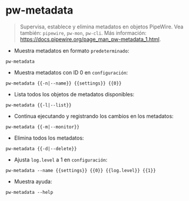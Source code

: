 # pw-metadata

> Supervisa, establece y elimina metadatos en objetos PipeWire.
> Vea también: `pipewire`, `pw-mon`, `pw-cli`.
> Más información: <https://docs.pipewire.org/page_man_pw-metadata_1.html>.

- Muestra metadatos en formato `predeterminado`:

`pw-metadata`

- Muestra metadatos con ID 0 en `configuración`:

`pw-metadata {{-n|--name}} {{settings}} {{0}}`

- Lista todos los objetos de metadatos disponibles:

`pw-metadata {{-l|--list}}`

- Continua ejecutando y registrando los cambios en los metadatos:

`pw-metadata {{-m|--monitor}}`

- Elimina todos los metadatos:

`pw-metadata {{-d|--delete}}`

- Ajusta `log.level` a 1 en `configuración`:

`pw-metadata --name {{settings}} {{0}} {{log.level}} {{1}}`

- Muestra ayuda:

`pw-metadata --help`

